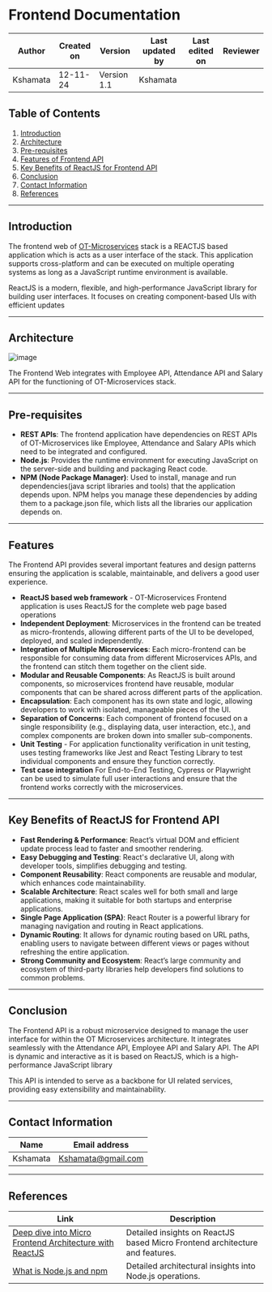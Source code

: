 # Frontend Documentation

| **Author**            | **Created on** | **Version** | **Last updated by**       | **Last edited on** | **Reviewer**      |
|-----------------------|----------------|-------------|----------------------------|---------------------|-------------------|
| Kshamata      | 12-11-24       | Version 1.1  | Kshamata           |          |     |

## Table of Contents
1. [Introduction](#introduction)
2. [Architecture](#architecture)
3. [Pre-requisites](#pre-requisites)
4. [Features of Frontend API](#features)
5. [Key Benefits of ReactJS for Frontend API](#key-benefits-of-reactjs-for-frontend-api)
10. [Conclusion](#conclusion)
11. [Contact Information](#contact-information)
12. [References](#references)


---



## Introduction

The frontend web of [OT-Microservices](https://github.com/OT-MICROSERVICES) stack is a REACTJS based application which is acts as a user interface of the stack. This application supports cross-platform and can be executed on multiple operating systems as long as a JavaScript runtime environment is available. 

ReactJS is a modern, flexible, and high-performance JavaScript library for building user interfaces. It focuses on creating component-based UIs with efficient updates

---

## Architecture

![image](https://github.com/user-attachments/assets/b21a1e00-d111-4ddd-82ad-e54591aea372)


The Frontend Web integrates with Employee API, Attendance API and Salary API for the functioning of OT-Microservices stack. 

---

## Pre-requisites

- **REST APIs**: The frontend application have dependencies on REST APIs of OT-Microservices like Employee, Attendance and Salary APIs which need to be integrated and configured.
- **Node.js**: Provides the runtime environment for executing JavaScript on the server-side and building and packaging React code.
- **NPM (Node Package Manager)**: Used to install, manage and run dependencies(java script libraries and tools) that the application depends upon.
NPM helps you manage these dependencies by adding them to a package.json file, which lists all the libraries our application depends on.

---

## Features

The Frontend API provides several important features and design patterns ensuring the application is scalable, maintainable, and delivers a good user experience. 

- **ReactJS based web framework** - OT-Microservices Frontend application is uses ReactJS for the complete web page based operations
- **Independent Deployment**: Microservices in the frontend can be treated as micro-frontends, allowing different parts of the UI to be developed, deployed, and scaled independently.
- **Integration of Multiple Microservices**: Each micro-frontend can be responsible for consuming data from different Microservices APIs, and the frontend can stitch them together on the client side.
- **Modular and Reusable Components**: As ReactJS is built around components, so microservices frontend have reusable, modular components that can be shared across different parts of the application.
- **Encapsulation**: Each component has its own state and logic, allowing developers to work with isolated, manageable pieces of the UI.
- **Separation of Concerns**: Each component of frontend focused on a single responsibility (e.g., displaying data, user interaction, etc.), and complex components are broken down into smaller sub-components.
- **Unit Testing** - For application functionality verification in unit testing, uses testing frameworks like Jest and React Testing Library to test individual components and ensure they function correctly.
- **Test case integration** For End-to-End Testing, Cypress or Playwright can be used to simulate full user interactions and ensure that the frontend works correctly with the microservices.

---

## Key Benefits of ReactJS for Frontend API

- **Fast Rendering & Performance**: React’s virtual DOM and efficient update process lead to faster and smoother rendering.
- **Easy Debugging and Testing**: React's declarative UI, along with developer tools, simplifies debugging and testing.
- **Component Reusability**: React components are reusable and modular, which enhances code maintainability.
- **Scalable Architecture**: React scales well for both small and large applications, making it suitable for both startups and enterprise applications.
- **Single Page Application (SPA)**: React Router is a powerful library for managing navigation and routing in React applications.
- **Dynamic Routing**: It allows for dynamic routing based on URL paths, enabling users to navigate between different views or pages without refreshing the entire application.
- **Strong Community and Ecosystem**: React’s large community and ecosystem of third-party libraries help developers find solutions to common problems.

---

## Conclusion

The Frontend API is a robust microservice designed to manage the user interface for within the OT Microservices architecture. It integrates seamlessly with the Attendance API, Employee API and Salary API. The API is dynamic and interactive as it is based on ReactJS, which is a high-performance JavaScript library

This API is intended to serve as a backbone for UI related services, providing easy extensibility and maintainability. 

---

## Contact Information

| **Name**            | **Email address**                  |
|---------------------|------------------------------------|
| Kshamata    | Kshamata@gmail.com        |

---

## References

| Link                                                                                                          | Description                                               |
|---------------------------------------------------------------------------------------------------------------|-----------------------------------------------------------|
| [Deep dive into Micro Frontend Architecture with ReactJS](https://medium.com/@isuruariyarathna2k00/a-deep-dive-into-micro-frontend-architecture-with-react-js-264ca6edca6b/what-is-redis-and-how-does-it-work-cfe2853eb9a9) | Detailed insights on ReactJS based Micro Frontend architecture and features.               |
| [What is Node.js and npm]()                                              | Detailed architectural insights into Node.js operations.    |


